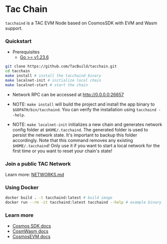 # Tac Chain

`tacchaind` is a TAC EVM Node based on CosmosSDK with EVM and Wasm support.

### Quickstart

- Prerequisites
  - [Go >= v1.23.6](https://go.dev/doc/install)

```sh
git clone https://github.com/TacBuild/tacchain.git
cd tacchain
make install # install the tacchaind binary
make localnet-init # initialize local chain
make localnet-start # start the chain
```

- Network RPC can be accessed at <http://0.0.0.0:26657>

- NOTE: `make install` will build the project and install the app binary to `$GOPATH/bin/tacchaind`. You can verify the installation using `tacchaind --help`.

- NOTE: `make localnet-init` initializes a new chain and generates network config folder at `$HOME/.tacchaind`. The generated folder is used to persist the network state. It's important to backup this folder accordingly. Note that this command removes any existing `$HOME/.tacchaind`! Only use it if you want to start a local network for the first time or you want to reset your chain's state!

### Join a public TAC Network

Learn more: [NETWORKS.md](NETWORKS.md#join-a-network)

### Using Docker

```sh
docker build . -t tacchaind:latest # build image
docker run --rm -it tacchaind:latest tacchaind --help # example binary usage
```

### Learn more

- [Cosmos SDK docs](https://docs.cosmos.network)
- [CosmWasm docs](https://docs.cosmwasm.com/)
- [CosmosEVM docs](https://evm.cosmos.network/)

